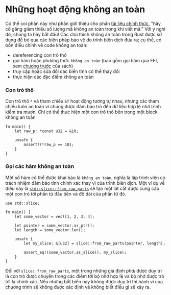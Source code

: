 # Những hoạt động không an toàn

Có thể coi phần này như phần giới thiệu cho phần [tài liệu chính thức][unsafe], "hãy cố gắng giảm thiểu số lượng mã không an toàn trong khi viết mã." Với ý nghĩ đó, chúng ta hãy bắt đầu! Các chú thích không an toàn trong Rust được sử dụng để bỏ qua các biện pháp bảo vệ do trình biên dịch đưa ra; cụ thể, có bốn điều chính về code không an toàn:

* dereferencing con trỏ thô
* gọi hàm hoặc phương thức `không an toàn` (bao gồm gọi hàm qua FFI, xem [chương trước](std_misc/ffi.md) của sách)
* truy cập hoặc sửa đổi các biến tĩnh có thể thay đổi
* thực hiện các đặc điểm không an toàn

### Con trỏ thô
Con trỏ thô `*` và tham chiếu `&T` hoạt động tương tự nhau, nhưng các tham chiếu luôn an toàn vì chúng được đảm bảo trỏ đến dữ liệu hợp lệ nhờ trình kiểm tra mượn. Chỉ có thể thực hiện một con trỏ thô bên trong một block không an toàn.

```rust,editable
fn main() {
    let raw_p: *const u32 = &10;

    unsafe {
        assert!(*raw_p == 10);
    }
}
```

### Gọi các hàm không an toàn
Một số hàm có thể được khai báo là `không an toàn`, nghĩa là lập trình viên có trách nhiệm đảm bảo tính chính xác thay vì của trình biên dịch. Một ví dụ về điều này là [`std::slice::from_raw_parts`] sẽ tạo một lát cắt được cung cấp một con trỏ tới phần tử đầu tiên và độ dài của phần tử đó.

```rust,editable
use std::slice;

fn main() {
    let some_vector = vec![1, 2, 3, 4];

    let pointer = some_vector.as_ptr();
    let length = some_vector.len();

    unsafe {
        let my_slice: &[u32] = slice::from_raw_parts(pointer, length);

        assert_eq!(some_vector.as_slice(), my_slice);
    }
}
```

Đối với `slice::from_raw_parts`, một trong những giả định *phải* được duy trì là con trỏ được chuyển trong các điểm tới bộ nhớ hợp lệ và bộ nhớ được trỏ tới là chính xác. Nếu những bất biến này không được duy trì thì hành vi của chương trình sẽ không được xác định và không biết điều gì sẽ xảy ra.


[unsafe]: https://doc.rust-lang.org/book/ch19-01-unsafe-rust.html
[`std::slice::from_raw_parts`]: https://doc.rust-lang.org/std/slice/fn.from_raw_parts.html
